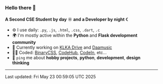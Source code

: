 ### Hello there 👋

#### A Second CSE Student by day ☼ and a Developer by night ☾


- ⚙️ I use daily: `.py`, `.js`, `.html`, `.css`, `.dart`, `.c`
- 🌍 I'm mostly active within the **Python** and **Flask development community**
- 📌 Currently working on [KLKA Drive](https://github.com/kamalkoranga/klka-drive) and [Daamusic](https://github.com/kamalkoranga/daamusic)
- 🧑‍💻 Coded: [BinaryCSS](https://github.com/kamalkoranga/BinaryCSS), [CodeHub](https://github.com/kamalkoranga/codehub), [CodeIn](https://github.com/kamalkoranga/codein), etc…
- 💬 `ping` me about **hobby projects**, **python**, **development**, **design thinking**

---
Last updated: Fri May 23 00:59:05 UTC 2025
